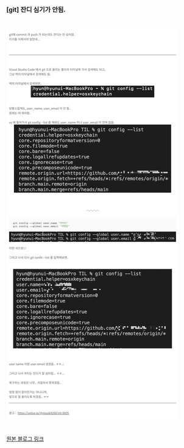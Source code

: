 ### [git] 잔디 심기가 안됨.
#

<img src = "./img/20220726_planting_grass_error.jpg">


#
[원본 블로그 링크](https://gloria94682015.tistory.com/66)